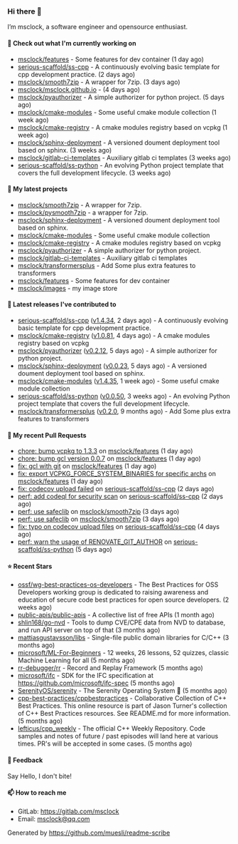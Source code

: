 ### Hi there 👋

I’m msclock, a software engineer and opensource enthusiast.

#### 👷 Check out what I'm currently working on

- [msclock/features](https://github.com/msclock/features) - Some features for dev container (1 day ago)
- [serious-scaffold/ss-cpp](https://github.com/serious-scaffold/ss-cpp) - A continuously evolving basic template for cpp development practice. (2 days ago)
- [msclock/smooth7zip](https://github.com/msclock/smooth7zip) - A wrapper for 7zip. (3 days ago)
- [msclock/msclock.github.io](https://github.com/msclock/msclock.github.io) -  (4 days ago)
- [msclock/pyauthorizer](https://github.com/msclock/pyauthorizer) - A simple authorizer for python project. (5 days ago)
- [msclock/cmake-modules](https://github.com/msclock/cmake-modules) - Some useful cmake module collection (1 week ago)
- [msclock/cmake-registry](https://github.com/msclock/cmake-registry) - A cmake modules registry based on vcpkg (1 week ago)
- [msclock/sphinx-deployment](https://github.com/msclock/sphinx-deployment) - A versioned doument deployment tool based on sphinx. (3 weeks ago)
- [msclock/gitlab-ci-templates](https://github.com/msclock/gitlab-ci-templates) - Auxiliary gitlab ci templates (3 weeks ago)
- [serious-scaffold/ss-python](https://github.com/serious-scaffold/ss-python) - An evolving Python project template that covers the full development lifecycle. (3 weeks ago)

#### 🌱 My latest projects

- [msclock/smooth7zip](https://github.com/msclock/smooth7zip) - A wrapper for 7zip.
- [msclock/pysmooth7zip](https://github.com/msclock/pysmooth7zip) - a wrapper for 7zip.
- [msclock/sphinx-deployment](https://github.com/msclock/sphinx-deployment) - A versioned doument deployment tool based on sphinx.
- [msclock/cmake-modules](https://github.com/msclock/cmake-modules) - Some useful cmake module collection
- [msclock/cmake-registry](https://github.com/msclock/cmake-registry) - A cmake modules registry based on vcpkg
- [msclock/pyauthorizer](https://github.com/msclock/pyauthorizer) - A simple authorizer for python project.
- [msclock/gitlab-ci-templates](https://github.com/msclock/gitlab-ci-templates) - Auxiliary gitlab ci templates
- [msclock/transformersplus](https://github.com/msclock/transformersplus) - Add Some plus extra features to transformers
- [msclock/features](https://github.com/msclock/features) - Some features for dev container
- [msclock/images](https://github.com/msclock/images) - my image store

#### 🔭 Latest releases I've contributed to

- [serious-scaffold/ss-cpp](https://github.com/serious-scaffold/ss-cpp) ([v1.4.34](https://github.com/serious-scaffold/ss-cpp/releases/tag/v1.4.34), 2 days ago) - A continuously evolving basic template for cpp development practice.
- [msclock/cmake-registry](https://github.com/msclock/cmake-registry) ([v1.0.81](https://github.com/msclock/cmake-registry/releases/tag/v1.0.81), 4 days ago) - A cmake modules registry based on vcpkg
- [msclock/pyauthorizer](https://github.com/msclock/pyauthorizer) ([v0.2.12](https://github.com/msclock/pyauthorizer/releases/tag/v0.2.12), 5 days ago) - A simple authorizer for python project.
- [msclock/sphinx-deployment](https://github.com/msclock/sphinx-deployment) ([v0.0.23](https://github.com/msclock/sphinx-deployment/releases/tag/v0.0.23), 5 days ago) - A versioned doument deployment tool based on sphinx.
- [msclock/cmake-modules](https://github.com/msclock/cmake-modules) ([v1.4.35](https://github.com/msclock/cmake-modules/releases/tag/v1.4.35), 1 week ago) - Some useful cmake module collection
- [serious-scaffold/ss-python](https://github.com/serious-scaffold/ss-python) ([v0.0.50](https://github.com/serious-scaffold/ss-python/releases/tag/v0.0.50), 3 weeks ago) - An evolving Python project template that covers the full development lifecycle.
- [msclock/transformersplus](https://github.com/msclock/transformersplus) ([v0.2.0](https://github.com/msclock/transformersplus/releases/tag/v0.2.0), 9 months ago) - Add Some plus extra features to transformers

#### 🔨 My recent Pull Requests

- [chore: bump vcpkg to 1.3.3](https://github.com/msclock/features/pull/19) on [msclock/features](https://github.com/msclock/features) (1 day ago)
- [chore: bump gcl version 0.0.7](https://github.com/msclock/features/pull/18) on [msclock/features](https://github.com/msclock/features) (1 day ago)
- [fix: gcl with git](https://github.com/msclock/features/pull/17) on [msclock/features](https://github.com/msclock/features) (1 day ago)
- [fix: export VCPKG_FORCE_SYSTEM_BINARIES for specific archs](https://github.com/msclock/features/pull/16) on [msclock/features](https://github.com/msclock/features) (1 day ago)
- [fix: codecov upload failed](https://github.com/serious-scaffold/ss-cpp/pull/220) on [serious-scaffold/ss-cpp](https://github.com/serious-scaffold/ss-cpp) (2 days ago)
- [perf: add codeql for security scan](https://github.com/serious-scaffold/ss-cpp/pull/219) on [serious-scaffold/ss-cpp](https://github.com/serious-scaffold/ss-cpp) (2 days ago)
- [perf: use safeclib](https://github.com/msclock/smooth7zip/pull/7) on [msclock/smooth7zip](https://github.com/msclock/smooth7zip) (3 days ago)
- [perf: use safeclib](https://github.com/msclock/smooth7zip/pull/6) on [msclock/smooth7zip](https://github.com/msclock/smooth7zip) (3 days ago)
- [fix: typo on codecov upload files](https://github.com/serious-scaffold/ss-cpp/pull/218) on [serious-scaffold/ss-cpp](https://github.com/serious-scaffold/ss-cpp) (4 days ago)
- [perf: warn the usage of RENOVATE_GIT_AUTHOR](https://github.com/serious-scaffold/ss-python/pull/470) on [serious-scaffold/ss-python](https://github.com/serious-scaffold/ss-python) (5 days ago)

#### ⭐ Recent Stars

- [ossf/wg-best-practices-os-developers](https://github.com/ossf/wg-best-practices-os-developers) - The Best Practices for OSS Developers working group is dedicated to raising awareness and education of secure code best practices for open source developers. (2 weeks ago)
- [public-apis/public-apis](https://github.com/public-apis/public-apis) - A collective list of free APIs (1 month ago)
- [shlin168/go-nvd](https://github.com/shlin168/go-nvd) - Tools to dump CVE/CPE data from NVD to database, and run API server on top of that (3 months ago)
- [mattiasgustavsson/libs](https://github.com/mattiasgustavsson/libs) - Single-file public domain libraries for C/C&#43;&#43; (3 months ago)
- [microsoft/ML-For-Beginners](https://github.com/microsoft/ML-For-Beginners) - 12 weeks, 26 lessons, 52 quizzes, classic Machine Learning for all (5 months ago)
- [rr-debugger/rr](https://github.com/rr-debugger/rr) - Record and Replay Framework (5 months ago)
- [microsoft/ifc](https://github.com/microsoft/ifc) - SDK for the IFC specification at https://github.com/microsoft/ifc-spec (5 months ago)
- [SerenityOS/serenity](https://github.com/SerenityOS/serenity) - The Serenity Operating System 🐞 (5 months ago)
- [cpp-best-practices/cppbestpractices](https://github.com/cpp-best-practices/cppbestpractices) - Collaborative Collection of C&#43;&#43; Best Practices. This online resource is part of Jason Turner&#39;s collection of C&#43;&#43; Best Practices resources. See README.md for more information. (5 months ago)
- [lefticus/cpp_weekly](https://github.com/lefticus/cpp_weekly) - The official C&#43;&#43; Weekly Repository. Code samples and notes of future / past episodes will land here at various times. PR&#39;s will be accepted in some cases. (5 months ago)

#### 💬 Feedback

Say Hello, I don't bite!

#### 📫 How to reach me

- GitLab: https://gitlab.com/msclock
- Email: msclock@qq.com

Generated by https://github.com/muesli/readme-scribe
